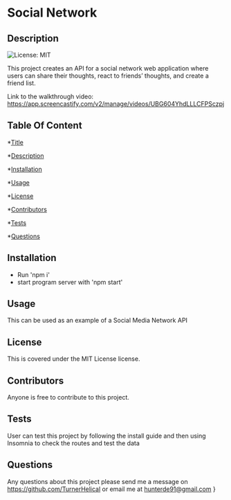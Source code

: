   # Social Network
  ## Description
  ![License: MIT](https://img.shields.io/badge/License-MIT-yellow.svg) <br />

  This project creates an API for a social network web application where users can share their thoughts, react to friends’ thoughts, and create a friend list.

  Link to the walkthrough video: https://app.screencastify.com/v2/manage/videos/UBG604YhdLLLCFPSczpj
  ## Table Of Content
  *[Title](#title)

  *[Description](#description)

  *[Installation](#installation)

  *[Usage](#usage)

  *[License](#license)

  *[Contributors](#contributor)

  *[Tests](#test)

  *[Questions](#questions)

  ## Installation
  - Run 'npm i'
  - start program server with 'npm start'
  ## Usage
  This can be used as an example of a Social Media Network API
  ## License
  This is covered under the MIT License license.
  ## Contributors
  Anyone is free to contribute to this project.
  ## Tests
  User can test this project by following the install guide and then using Insomnia to check the routes and test the data
  ## Questions
  Any questions about this project please send me a message on https://github.com/TurnerHelical or email me at [hunterde91@gmail.com](mailto:hunterde91@gmail.com)  }